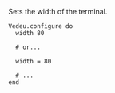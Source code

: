 Sets the width of the terminal.

    Vedeu.configure do
      width 80

      # or...

      width = 80

      # ...
    end
